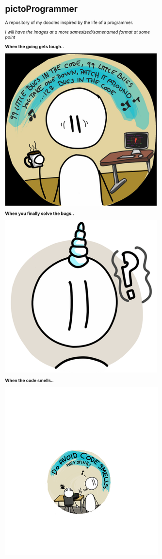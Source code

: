 # pictoProgrammer
A repository of my doodles inspired by the life of a programmer. 

*I will have the images at a more samesized/samenamed format at some point*


**When the going gets tough..**

<img src="./pictoProgrammers/F5xITAdW0AA6tMW.jpeg" width="500px" height="500px" alt="When the going gets tough and you have 99 bugs int he code."/>

**When you finally solve the bugs..**

<img src="./pictoProgrammers/pictoprogrammerUnicorn.png" width="500px" height="500px" alt="The feeling you get when you solve the issue."/>

**When the code smells..**

<img src="./pictoProgrammers/programmers-pictogram_2.png" width="700px"  alt="That smell though.."/>

